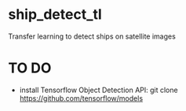 # ship_detect_tl
Transfer learning to detect ships on satellite images

# TO DO
- install Tensorflow Object Detection API:
git clone https://github.com/tensorflow/models 


